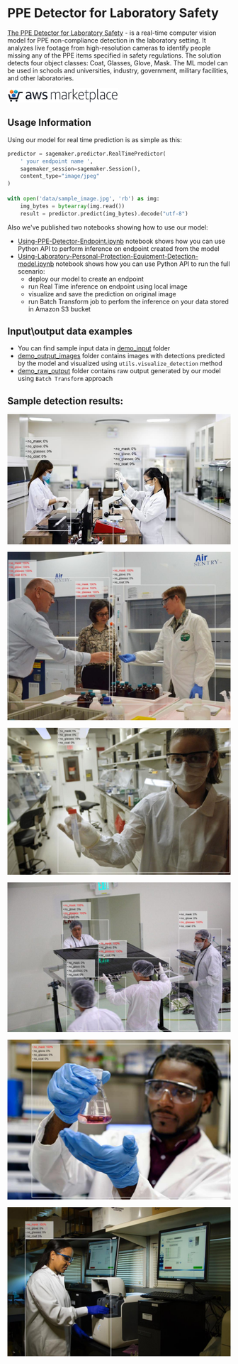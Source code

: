 # PPE Detector for Laboratory Safety
[The PPE Detector for Laboratory Safety](https://aws.amazon.com/marketplace/pp/prodview-6gvzwuebead3o) - is a real-time computer vision model for PPE non-compliance detection in the laboratory setting. It analyzes live footage from high-resolution cameras to identify people missing any of the PPE items specified in safety regulations. The solution detects four object classes: Coat, Glasses, Glove, Mask. The ML model can be used in schools and universities, industry, government, military facilities, and other laboratories.

[![AWS Marketplace](AWS-Marketplace.png)](https://aws.amazon.com/marketplace/pp/prodview-6gvzwuebead3o)

## Usage Information

Using our model for real time prediction is as simple as this:

```python
predictor = sagemaker.predictor.RealTimePredictor(
    ' your endpoint name ',
    sagemaker_session=sagemaker.Session(),
    content_type="image/jpeg"
)

with open('data/sample_image.jpg', 'rb') as img:
    img_bytes = bytearray(img.read())
    result = predictor.predict(img_bytes).decode("utf-8")
```

Also we've published two notebooks showing how to use our model:
* [Using-PPE-Detector-Endpoint.ipynb](Using-PPE-Detector-Endpoint.ipynb) notebook shows how you can use Python API to perform inference on endpoint created from the model
* [Using-Laboratory-Personal-Protection-Equipment-Detection-model.ipynb](Using-Laboratory-Personal-Protection-Equipment-Detection-model.ipynb) notebook shows how you can use Python API to run the full scenario:
    * deploy our model to create an endpoint
    * run Real Time inference on endpoint using local image
    * visualize  and save the prediction on original image
    * run Batch Transform job to perfom the inference on your data stored in Amazon S3 bucket

## Input\output data examples

* You can find sample input data in [demo_input](sample_data/demo_input) folder
* [demo_output_images](sample_data/demo_output_images) folder contains images with detections predicted by the model and visualized using `utils.visualize_detection` method
* [demo_raw_output](sample_data/demo_raw_output) folder contains raw output generated by our model using `Batch Transform` approach

## Sample detection results:

![PPE Detector for Laboratory Safety output example](sample_data/demo_output_images/image1.jpg?raw=true)

![PPE Detector for Laboratory Safety output example](sample_data/demo_output_images/image2.jpg?raw=true)

![PPE Detector for Laboratory Safety output example](sample_data/demo_output_images/image3.jpg?raw=true)

![PPE Detector for Laboratory Safety output example](sample_data/demo_output_images/image4.jpg?raw=true)

![PPE Detector for Laboratory Safety output example](sample_data/demo_output_images/image5.jpg?raw=true)

![PPE Detector for Laboratory Safety output example](sample_data/demo_output_images/image7.jpg?raw=true)
